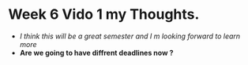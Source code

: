 # Week 6 Vido 1 my Thoughts.
- *I think this will be a great semester and I m looking forward to learn more*
-  **Are we going to have diffrent deadlines now ?**